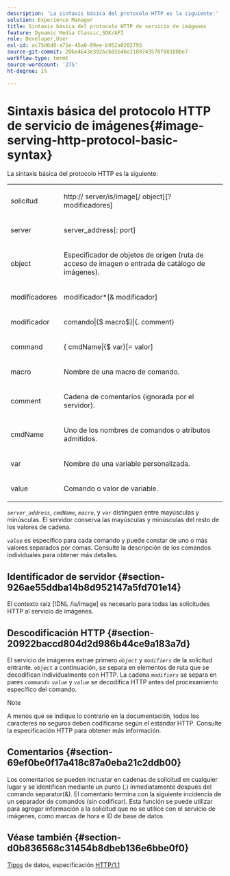 ```yaml
---
description: 'La sintaxis básica del protocolo HTTP es la siguiente:'
solution: Experience Manager
title: Sintaxis básica del protocolo HTTP de servicio de imágenes
feature: Dynamic Media Classic,SDK/API
role: Developer,User
exl-id: ac75d6d0-a71e-45a0-89ee-b952a0202793
source-git-commit: 206e4643e3926cb85b4be2189743578f88180be7
workflow-type: tm+mt
source-wordcount: '275'
ht-degree: 1%

---
```


# Sintaxis básica del protocolo HTTP de servicio de imágenes{#image-serving-http-protocol-basic-syntax}

La sintaxis básica del protocolo HTTP es la siguiente:

<table id="simpletable_854C20D4C42247B99D9F123543C17E7C"> 
 <tr class="strow"> 
  <td class="stentry"> <p><span class="codeph"> <span class="varname"> solicitud</span> </span> </p> </td> 
  <td class="stentry"> <p> <span class="filepath">http://<span class="varname"> server</span>/is/image[/<span class="varname"> object</span>][?<span class="varname"> modificadores</span>]</span> </p> </td> 
 </tr> 
 <tr class="strow"> 
  <td class="stentry"> <p><span class="codeph"> <span class="varname"> server </span> </span> </p></td> 
  <td class="stentry"> <p> <span class="codeph"> <span class="varname"> server_address</span>[:<span class="varname"> port</span>]</span> </p> </td> 
 </tr> 
 <tr class="strow"> 
  <td class="stentry"> <p><span class="codeph"> <span class="varname"> object</span> </span> </p></td> 
  <td class="stentry"> <p>Especificador de objetos de origen (ruta de acceso de imagen o entrada de catálogo de imágenes). </p> </td> 
 </tr> 
 <tr class="strow"> 
  <td class="stentry"> <p><span class="codeph"> <span class="varname"> modificadores</span> </span> </p></td> 
  <td class="stentry"> <p><span class="codeph"> <span class="varname"> modificador</span>*[&amp;<span class="varname"> modificador</span>]</span> </p> </td> 
 </tr> 
 <tr class="strow"> 
  <td class="stentry"> <p><span class="codeph"> <span class="varname"> modificador</span> </span> </p></td> 
  <td class="stentry"> <p><span class="codeph">comando|{$<span class="varname"> macro</span>$}|{.<span class="varname"> comment</span>}</span> </p></td> 
 </tr> 
 <tr class="strow"> 
  <td class="stentry"> <p><span class="codeph"> <span class="varname"> command</span> </span> </p> </td> 
  <td class="stentry"> <p>{<span class="varname"> cmdName</span>|{$<span class="varname"> var</span>}[=<span class="varname"> valor</span>] </p></td> 
 </tr> 
 <tr class="strow"> 
  <td class="stentry"> <p><span class="codeph"> <span class="varname"> macro</span> </span> </p> </td> 
  <td class="stentry"> <p>Nombre de una macro de comando.</p></td> 
 </tr> 
 <tr class="strow"> 
  <td class="stentry"> <p><span class="codeph"> <span class="varname"> comment</span> </span> </p></td> 
  <td class="stentry"> <p>Cadena de comentarios (ignorada por el servidor).</p></td> 
 </tr> 
 <tr class="strow"> 
  <td class="stentry"> <p><span class="codeph"> <span class="varname"> cmdName</span> </span> </p></td> 
  <td class="stentry"> <p>Uno de los nombres de comandos o atributos admitidos.</p></td> 
 </tr> 
 <tr class="strow"> 
  <td class="stentry"> <p><span class="codeph"> <span class="varname"> var</span> </span> </p> </td> 
  <td class="stentry"> <p>Nombre de una variable personalizada.</p></td> 
 </tr> 
 <tr class="strow"> 
  <td class="stentry"> <p><span class="codeph"> <span class="varname"> value</span> </span> </p></td> 
  <td class="stentry"> <p>Comando o valor de variable. </p></td> 
 </tr> 
</table>

*`server_address`*,  *`cmdName`*,  *`macro`*, y  *`var`* distinguen entre mayúsculas y minúsculas. El servidor conserva las mayúsculas y minúsculas del resto de los valores de cadena.

*`value`* es específico para cada comando y puede constar de uno o más valores separados por comas. Consulte la descripción de los comandos individuales para obtener más detalles.

## Identificador de servidor {#section-926ae55ddba14b8d952147a5fd701e14}

El contexto raíz [!DNL /is/image] es necesario para todas las solicitudes HTTP al servicio de imágenes.

## Descodificación HTTP {#section-20922baccd804d2d986b44ce9a183a7d}

El servicio de imágenes extrae primero *`object`* y *`modifiers`* de la solicitud entrante. *`object`* a continuación, se separa en elementos de ruta que se decodifican individualmente con HTTP. La cadena *`modifiers`* se separa en pares *`command`*= *`value`* y *`value`* se decodifica HTTP antes del procesamiento específico del comando.

>[!NOTE]
>
>A menos que se indique lo contrario en la documentación, todos los caracteres no seguros deben codificarse según el estándar HTTP. Consulte la especificación HTTP para obtener más información.

## Comentarios {#section-69ef0be0f17a418c87a0eba21c2ddb00}

Los comentarios se pueden incrustar en cadenas de solicitud en cualquier lugar y se identifican mediante un punto (.) inmediatamente después del comando separator(&amp;). El comentario termina con la siguiente incidencia de un separador de comandos (sin codificar). Esta función se puede utilizar para agregar información a la solicitud que no se utilice con el servicio de imágenes, como marcas de hora e ID de base de datos.

## Véase también {#section-d0b836568c31454b8dbeb136e6bbe0f0}

[Tipos](../../../../../is-api/http-ref/image-serving-api-ref/c-http-protocol-reference/c-data-types/c-data-types.md#concept-49455c12df954bb5919cdd8d5ccc85fa) de datos, especificación  [HTTP/1.1](http://www.w3.org/Protocols/rfc2616/rfc2616.html)
